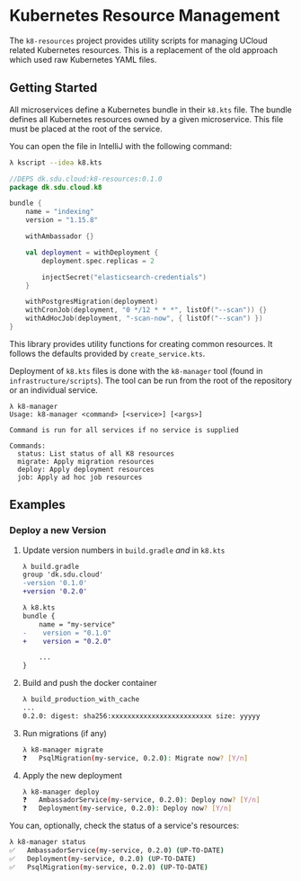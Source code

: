 # Kubernetes Resource Management

The `k8-resources` project provides utility scripts for managing UCloud related Kubernetes resources. This is a
replacement of the old approach which used raw Kubernetes YAML files.

## Getting Started

All microservices define a Kubernetes bundle in their `k8.kts` file. The bundle defines all Kubernetes resources owned 
by a given microservice. This file must be placed at the root of the service.

You can open the file in IntelliJ with the following command:

```bash
λ kscript --idea k8.kts
```

```kotlin
//DEPS dk.sdu.cloud:k8-resources:0.1.0
package dk.sdu.cloud.k8

bundle {
    name = "indexing"
    version = "1.15.8"

    withAmbassador {}

    val deployment = withDeployment {
        deployment.spec.replicas = 2

        injectSecret("elasticsearch-credentials")
    }

    withPostgresMigration(deployment)
    withCronJob(deployment, "0 */12 * * *", listOf("--scan")) {}
    withAdHocJob(deployment, "-scan-now", { listOf("--scan") })
}
```

This library provides utility functions for creating common resources. It follows the defaults provided by 
`create_service.kts`.

Deployment of `k8.kts` files is done with the `k8-manager` tool (found in `infrastructure/scripts`).
The tool can be run from the root of the repository or an individual service.

```
λ k8-manager 
Usage: k8-manager <command> [<service>] [<args>]

Command is run for all services if no service is supplied

Commands:
  status: List status of all K8 resources
  migrate: Apply migration resources
  deploy: Apply deployment resources
  job: Apply ad hoc job resources
```

## Examples

### Deploy a new Version

1. Update version numbers in `build.gradle` _and_ in `k8.kts`
   ```diff
   λ build.gradle
   group 'dk.sdu.cloud'
   -version '0.1.0'
   +version '0.2.0'
   ```
   
   ```diff
   λ k8.kts
   bundle {
       name = "my-service"
   -    version = "0.1.0"
   +    version = "0.2.0"
   
       ...
   }
   ```
2. Build and push the docker container
   ```bash
   λ build_production_with_cache
   ...
   0.2.0: digest: sha256:xxxxxxxxxxxxxxxxxxxxxxxxx size: yyyyy
   ```
3. Run migrations (if any)
   ```bash
   λ k8-manager migrate
   ❓   PsqlMigration(my-service, 0.2.0): Migrate now? [Y/n]  
   ```
4. Apply the new deployment
   ```bash
   λ k8-manager deploy
   ❓   AmbassadorService(my-service, 0.2.0): Deploy now? [Y/n] 
   ❓   Deployment(my-service, 0.2.0): Deploy now? [Y/n] 
   ```
   
You can, optionally, check the status of a service's resources:

```bash
λ k8-manager status
✅   AmbassadorService(my-service, 0.2.0) (UP-TO-DATE)
✅   Deployment(my-service, 0.2.0) (UP-TO-DATE)
✅   PsqlMigration(my-service, 0.2.0) (UP-TO-DATE)
```   
 
